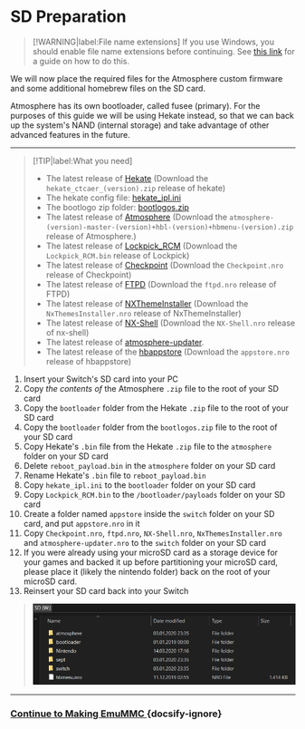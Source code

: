 # SD Preparation

> [!WARNING|label:File name extensions]
>    If you use Windows, you should enable file name extensions before continuing. See [this link](../../extras/showing_file_extensions.md) for a guide on how to do this.

We will now place the required files for the Atmosphere custom firmware and some additional homebrew files on the SD card.

Atmosphere has its own bootloader, called fusee (primary). For the purposes of this guide we will be using Hekate instead, so that we can back up the system's NAND (internal storage) and take advantage of other advanced features in the future.

----

> [!TIP|label:What you need]
>    - The latest release of <a href="https://github.com/CTCaer/Hekate/releases/" target="_blank">Hekate</a> (Download the `hekate_ctcaer_(version).zip` release of hekate)
>    - The hekate config file: <a href="../../../files/emu/hekate_ipl.ini" download>hekate_ipl.ini</a>
>    - The bootlogo zip folder: <a href="../../../files/bootlogos.zip" download>bootlogos.zip</a>
>    - The latest release of <a href="https://github.com/Atmosphere-NX/Atmosphere/releases" target="_blank">Atmosphere</a> (Download the `atmosphere-(version)-master-(version)+hbl-(version)+hbmenu-(version).zip` release of Atmosphere.)
>    - The latest release of <a href="https://github.com/shchmue/Lockpick_RCM/releases" target="_blank">Lockpick_RCM</a> (Download the `Lockpick_RCM.bin` release of Lockpick)
>    - The latest release of <a href="https://github.com/FlagBrew/Checkpoint/releases" target="_blank">Checkpoint</a> (Download the `Checkpoint.nro` release of Checkpoint)
>    - The latest release of <a href="https://github.com/mtheall/ftpd/releases" target="_blank">FTPD</a> (Download the `ftpd.nro` release of FTPD)
>    - The latest release of <a href="https://github.com/exelix11/SwitchThemeInjector/releases" target="_blank">NXThemeInstaller</a> (Download the `NxThemesInstaller.nro` release of NxThemeInstaller)
>    - The latest release of <a href="https://github.com/joel16/NX-Shell/releases" target="_blank">NX-Shell</a> (Download the `NX-Shell.nro` release of nx-shell)
>    - The latest release of <a href="https://github.com/ITotalJustice/atmosphere-updater/releases" target="_blank">atmosphere-updater</a>.
>    - The latest release of the <a href="https://github.com/vgmoose/hb-appstore/releases" target="_blank">hbappstore</a> (Download the `appstore.nro` release of hbappstore)

1. Insert your Switch's SD card into your PC
2. Copy *the contents of* the Atmosphere `.zip` file to the root of your SD card
3. Copy the `bootloader` folder from the Hekate `.zip` file to the root of your SD card
4. Copy the `bootloader` folder from the `bootlogos.zip` file to the root of your SD card
5. Copy Hekate's `.bin` file from the Hekate `.zip` file to the `atmosphere` folder on your SD card
6. Delete `reboot_payload.bin` in the `atmosphere` folder on your SD card
7. Rename Hekate's `.bin` file to `reboot_payload.bin`
8. Copy `hekate_ipl.ini` to the `bootloader` folder on your SD card
9. Copy `Lockpick_RCM.bin` to the `/bootloader/payloads` folder on your SD card
10. Create a folder named `appstore` inside the `switch` folder on your SD card, and put `appstore.nro` in it
11. Copy `Checkpoint.nro`, `ftpd.nro`, `NX-Shell.nro`, `NxThemesInstaller.nro` and `atmosphere-updater.nro` to the `switch` folder on your SD card
12. If you were already using your microSD card as a storage device for your games and backed it up before partitioning your microSD card, please place it (likely the nintendo folder) back on the root of your microSD card.
13. Reinsert your SD card back into your Switch

> ![sdfilesimg](../img/sdfiles.png)

-----

### [Continue to Making EmuMMC <i class="fa fa-arrow-circle-right fa-lg"></i>](user_guide/emummc/making_emummc.md) {docsify-ignore}
